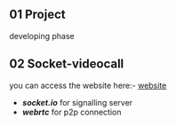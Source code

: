 ## 01 Project
developing phase

## 02 Socket-videocall
you can access the website here:- [website](https://test-video-call-nine.vercel.app/)

- ***socket.io*** for signalling server
- ***webrtc*** for p2p connection